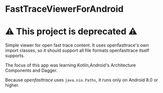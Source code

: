 # FastTraceViewerForAndroid

# ⚠️ This project is deprecated ⚠️

Simple viewer for open fast trace content.
It uses openfasttrace's own import classes, so it should support
all file formats openfasttrace itself supports.

The focus of this app was learning Kotlin,Android's Architecture Components and Dagger.

Because *openfasttrace* uses `java.nio.Paths`, it runs only on Android 8.0 or higher.
